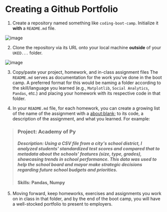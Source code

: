 # Creating a Github Portfolio

1. Create a repository named something like `coding-boot-camp`. Initialize it **with** a `README.md` file.

![image](https://user-images.githubusercontent.com/4055501/38840942-885f1b98-41a7-11e8-966f-3d4821e9eff8.png)

2. Clone the repository via its URL onto your local machine **outside** of your `UKED...` folder.

![image](https://user-images.githubusercontent.com/4055501/38840962-a610af12-41a7-11e8-894a-36b49ec5edf5.png)

3. Copy/paste your project, homework, and in-class assignment files The `README.md` serves as documentation for the work you've done in the boot camp. A preferred format for this would be naming a folder according to the skill/language you learned (e.g., `Matplotlib`, `Social Analytics`, `Pandas`, etc.) and placing your homework with its respective code in that folder.

4. In your `README.md` file, for each homework, you can create a growing list of the name of the assignment with a [about:blank;](link) to its code, a description of the assignment, and what you learned. For example:

> ### Project: Academy of Py
> ##### Description: Using a CSV file from a city's school district, I analyzed students' standardized test scores and compared that to metadata about the schools' features (size, type, grades), showcasing trends in school performance. This data was used to help the school board and mayor make strategic decisions regarding future school budgets and priorities.
> #### Skills: Pandas, Numpy

5. Moving forward, keep homeworks, exercises and assignments you work on in class in that folder, and by the end of the boot camp, you will have a well-stocked portfolio to present to employers.

